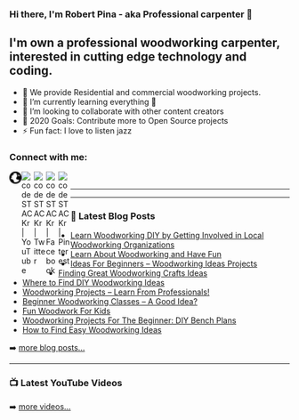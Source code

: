 <!--
**woodworking-rob/woodworking-rob** is a ✨ _special_ ✨ repository because its `README.md` (this file) appears on your GitHub profile.

Here are some ideas to get you started:

- 🔭 We provide Residential and commercial woodworking projects.
- 🌱 I’m currently learning everything.
- 👯 I’m looking to collaborate with other content creators.
- 🤔 I’m looking for help with ...
- 💬 Ask me about ...
- 📫 How to reach me: ...
- 😄 Pronouns: ...
- ⚡ Fun fact: ...
-->



### Hi there, I'm Robert Pina - aka Professional carpenter 👋
## I'm own a professional woodworking carpenter, interested in cutting edge technology and coding.

- 🔭 We provide Residential and commercial woodworking projects.
- 🌱 I’m currently learning everything 🤣
- 👯 I’m looking to collaborate with other content creators
- 💬 2020 Goals: Contribute more to Open Source projects
- ⚡ Fun fact: I love to listen jazz


### Connect with me:

[<img align="left" alt="codeSTACKr.com" width="22px" src="https://raw.githubusercontent.com/iconic/open-iconic/master/svg/globe.svg" />][website]
[<img align="left" alt="codeSTACKr | YouTube" width="22px" src="https://cdn.jsdelivr.net/npm/simple-icons@v3/icons/youtube.svg" />][youtube]
[<img align="left" alt="codeSTACKr | Twitter" width="22px" src="https://cdn.jsdelivr.net/npm/simple-icons@v3/icons/twitter.svg" />][twitter]
[<img align="left" alt="codeSTACKr | Facebook" width="22px" src="https://cdn.jsdelivr.net/npm/simple-icons@v3/icons/facebook.svg" />][facebook]
[<img align="left" alt="codeSTACKr | Pinterest" width="22px" src="https://cdn.jsdelivr.net/npm/simple-icons@v3/icons/pinterest.svg" />][pinterest]

<br />

---

---

### 📕 Latest Blog Posts

<!-- BLOG-POST-LIST:START -->
- [Learn Woodworking DIY by Getting Involved in Local Woodworking Organizations](https://www.woodworkcenter.com/learn-woodworking-diy-by-getting-involved-in-local-woodworking-organizations/)
- [Learn About Woodworking and Have Fun](https://www.woodworkcenter.com/learn-about-woodworking-and-have-fun/)
- [Ideas For Beginners – Woodworking Ideas Projects](https://www.woodworkcenter.com/ideas-for-beginners-woodworking-ideas-projects/)
- [Finding Great Woodworking Crafts Ideas](https://www.woodworkcenter.com/finding-great-woodworking-crafts-ideas/)
- [Where to Find DIY Woodworking Ideas](https://www.woodworkcenter.com/where-to-find-diy-woodworking-ideas/)
- [Woodworking Projects – Learn From Professionals!](https://www.woodworkcenter.com/woodworking-projects-learn-from-professionals/)
- [Beginner Woodworking Classes – A Good Idea?](https://www.woodworkcenter.com/beginner-woodworking-classes-a-good-idea/)
- [Fun Woodwork For Kids](https://www.woodworkcenter.com/fun-woodwork-for-kids/)
- [Woodworking Projects For The Beginner: DIY Bench Plans](https://www.woodworkcenter.com/woodworking-projects-for-the-beginner-diy-bench-plans/)
- [How to Find Easy Woodworking Ideas](https://www.woodworkcenter.com/how-to-find-easy-woodworking-ideas/)
<!-- BLOG-POST-LIST:END -->

➡️ [more blog posts...](https://www.woodworkcenter.com)

---

### 📺 Latest YouTube Videos
➡️ [more videos...](https://www.youtube.com/channel/UC_ZbjWiZQVpodGs4IdTFr4Q)


[website]: https://www.woodworkcenter.com
[twitter]: https://twitter.com/Woodworking_Rob
[youtube]: https://www.youtube.com/channel/UC_ZbjWiZQVpodGs4IdTFr4Q
[facebook]: https://www.facebook.com/Woodworking-100258031964332
[pinterest]: https://www.pinterest.com/Woodworking_Rob
